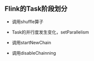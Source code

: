 ## **Flink的Task阶段划分**

- 调用shuffle算子



- Task的并行度发生变化，setParallelism



- 调用startNewChain



- 调用disableChainning